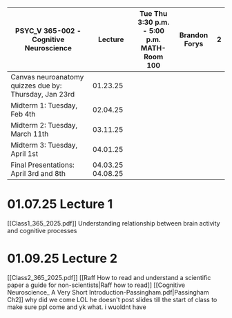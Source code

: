 | PSYC_V 365-002 - Cognitive Neuroscience | Lecture | Tue Thu <br>3:30 p.m. - 5:00 p.m. <br>MATH-Room 100 | Brandon Forys | 2   |
| --------------------------------------- | ------- | --------------------------------------------------- | ------------- | --- |
Canvas neuroanatomy quizzes due by: Thursday, Jan 23rd | 01.23.25
Midterm 1: Tuesday, Feb 4th | 02.04.25
Midterm 2: Tuesday, March 11th | 03.11.25
Midterm 3: Tuesday, April 1st | 04.01.25
Final Presentations: April 3rd and 8th | 04.03.25 04.08.25



# 01.07.25 Lecture 1
[[Class1_365_2025.pdf]]
Understanding relationship between brain activity and cognitive processes

# 01.09.25 Lecture 2
[[Class2_365_2025.pdf]]
[[Raff How to read and understand a scientific paper a guide for non-scientists|Raff how to read]]
[[Cognitive Neuroscience_ A Very Short Introduction-Passingham.pdf|Passingham Ch2]]
why did we come LOL
he doesn't post slides till the start of class to make sure ppl come and yk what. i wuoldnt have 